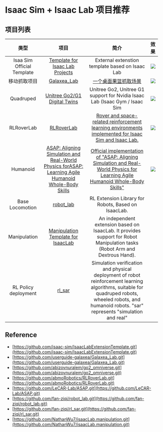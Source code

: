 # Isaac Sim + Isaac Lab 项目推荐

## 项目列表

|类型 | 项目 | 简介 | 效果 |
|:---:|:---:|:---:|:---:|
|  Isaa Sim Official Template | [Template for Isaac Lab Projects](https://github.com/isaac-sim/IsaacLabExtensionTemplate) | External extenstion template based on Isaac Lab | ![](https://raw.githubusercontent.com/isaac-sim/IsaacLab/refs/heads/main/docs/source/_static/isaaclab.jpg) |
| 移动抓取项目   | [Galaxea_Lab](https://github.com/userguide-galaxea/Galaxea_Lab.git) | [一个桌面果篮抓取场景](https://galaxea.ai/zh/Guide/R1/Simulation_Isaac_Lab_Tutorial/#_11)   | ![](https://galaxea.ai/zh/Guide/R1/assets/R1_isaacsim_installation2.PNG) |
| Quadruped | [Unitree Go2/G1 Digital Twins](https://github.com/abizovnuralem/go2_omniverse) | Unitree Go2, Unitree G1 support for Nvidia Isaac Lab (Isaac Gym / Isaac Sim | ![](https://github.com/abizovnuralem/go2_omniverse/assets/33475993/60c2233a-7586-49b6-a134-a7bddc4dd9ae) |
| RLRoverLab |  [RLRoverLab](https://github.com/abmoRobotics/RLRoverLab) | [Rover and space-related reinforcement learning environments implemented for Isaac Sim and Isaac Lab.](https://abmorobotics.github.io/RLRoverLab/introduction.html) | ![](https://user-images.githubusercontent.com/56405924/200193226-f0ae8f5f-2c59-45ce-a091-d0b832dbc6ac.JPG) |
| Humanoid | [ASAP: Aligning Simulation and Real-World Physics forASAP: Learning Agile Humanoid Whole-Body Skills](https://github.com/LeCAR-Lab/ASAP/tree/main) | [Official implementation of "ASAP: Aligning Simulation and Real-World Physics for Learning Agile Humanoid Whole-Body Skills"](https://agile.human2humanoid.com/) | ![](https://raw.githubusercontent.com/LeCAR-Lab/ASAP/refs/heads/main/imgs/motion_tracking_5800.gif) |
| Base Locomotion |  [robot_lab](https://github.com/fan-ziqi/robot_lab.git) | RL Extension Library for Robots, Based on IsaacLab. | ![]() |
| Manipulation |  [Manipulation Template for IsaacLab](https://github.com/NathanWu7/isaacLab.manipulation) | An independent extension based on IsaacLab. It provides support for Robot Manipulation tasks (Robot Arm and Dextrous Hand). | ![]() |
| RL Policy deployment |  [rl_sar](https://github.com/fan-ziqi/rl_sar.git) | Simulation verification and physical deployment of robot reinforcement learning algorithms, suitable for quadruped robots, wheeled robots, and humanoid robots. "sar" represents "simulation and real" | ![]() |


## Reference

- [https://github.com/isaac-sim/IsaacLabExtensionTemplate.git](https://github.com/isaac-sim/IsaacLabExtensionTemplate.git)
- [https://github.com/userguide-galaxea/Galaxea_Lab.git](https://github.com/userguide-galaxea/Galaxea_Lab.git)
- [https://github.com/abizovnuralem/go2_omniverse.git](https://github.com/abizovnuralem/go2_omniverse.git)
- [https://github.com/abmoRobotics/RLRoverLab.git](https://github.com/abmoRobotics/RLRoverLab.git)
- [https://github.com/LeCAR-Lab/ASAP.git](https://github.com/LeCAR-Lab/ASAP.git)
- [https://github.com/fan-ziqi/robot_lab.git](https://github.com/fan-ziqi/robot_lab.git)
- [https://github.com/fan-ziqi/rl_sar.git](https://github.com/fan-ziqi/rl_sar.git)
- [https://github.com/NathanWu7/isaacLab.manipulation.git](https://github.com/NathanWu7/isaacLab.manipulation.git)
